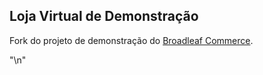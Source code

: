## Loja Virtual de Demonstração

Fork do projeto de demonstração do [Broadleaf Commerce](http://www.broadleafcommerce.org).

"\n" 
